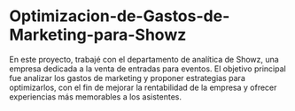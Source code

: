 # Optimizacion-de-Gastos-de-Marketing-para-Showz
En este proyecto, trabajé con el departamento de analítica de Showz, una empresa dedicada a la venta de entradas para eventos. El objetivo principal fue analizar los gastos de marketing y proponer estrategias para optimizarlos, con el fin de mejorar la rentabilidad de la empresa y ofrecer experiencias más memorables a los asistentes.
